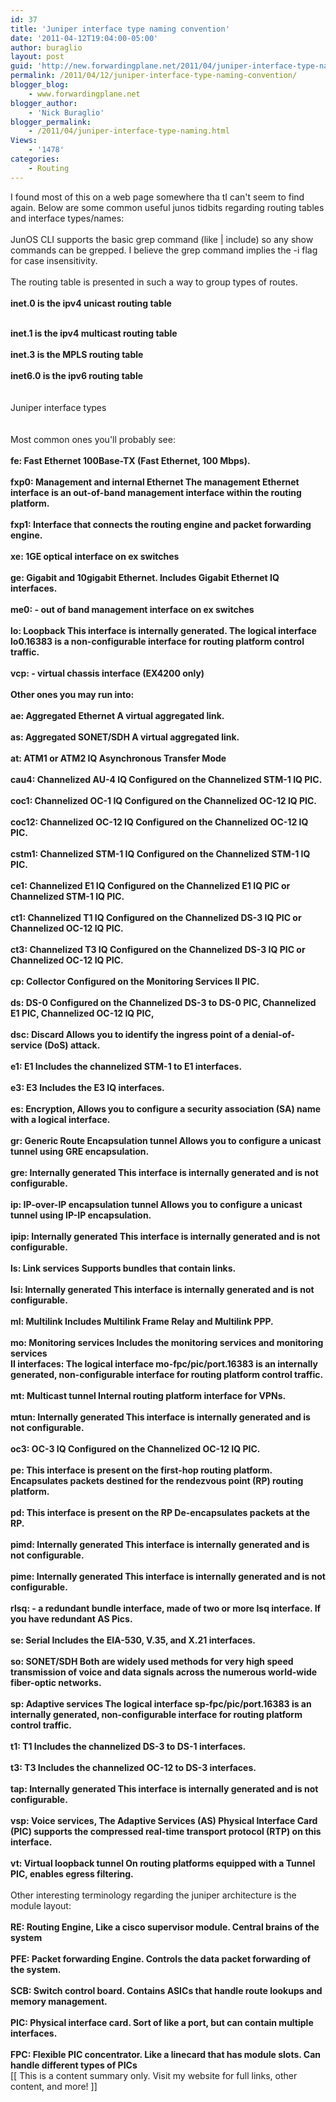 ```yaml
---
id: 37
title: 'Juniper interface type naming convention'
date: '2011-04-12T19:04:00-05:00'
author: buraglio
layout: post
guid: 'http://new.forwardingplane.net/2011/04/juniper-interface-type-naming-convention/'
permalink: /2011/04/12/juniper-interface-type-naming-convention/
blogger_blog:
    - www.forwardingplane.net
blogger_author:
    - 'Nick Buraglio'
blogger_permalink:
    - /2011/04/juniper-interface-type-naming.html
Views:
    - '1478'
categories:
    - Routing
---
```


I found most of this on a web page somewhere tha tI can't seem to find again.  Below are some common useful junos tidbits regarding routing tables and interface types/names:<br /><br />JunOS CLI supports the basic grep command (like | include) so any show commands can be grepped. I believe the grep command implies the -i flag for case insensitivity.<br /><br />The routing table is presented in such a way to group types of routes.<br /><br /><b><span>inet.0 is the ipv4 unicast routing table<br /><br /></span></b><div><b><span>inet.1 is the ipv4 multicast routing table<br /><br /></span></b></div><div><b><span>inet.3 is the MPLS routing table<br /><br /></span></b></div><div><b><span>inet6.0 is the ipv6 routing table</span></b><br /><br /><br />Juniper interface types<br /><br /><br />Most common ones you'll probably see:<br /><br /><b>fe: Fast Ethernet 100Base-TX (Fast Ethernet, 100 Mbps).<br /><br />fxp0: Management and internal Ethernet The management Ethernet interface is an out-of-band management interface within the routing platform.<br /><br />fxp1: Interface that connects the routing engine and packet forwarding engine.<br /><br />xe: 1GE optical interface on ex switches<br /><br />ge: Gigabit and 10gigabit Ethernet. Includes Gigabit Ethernet IQ interfaces.<br /><br />me0: - out of band management interface on ex switches<br /><br />lo: Loopback This interface is internally generated. The logical interface lo0.16383 is a non-configurable interface for routing platform control traffic.<br /><br />vcp: - virtual chassis interface (EX4200 only)<br /><br />Other ones you may run into:<br /><br />ae: Aggregated Ethernet A virtual aggregated link.<br /><br /></b><div><b>as: Aggregated SONET/SDH A virtual aggregated link.<br /><br /></b></div><div><b>at: ATM1 or ATM2 IQ Asynchronous Transfer Mode<br /><br /></b></div><div><b>cau4: Channelized AU-4 IQ Configured on the Channelized STM-1 IQ PIC.<br /><br /></b></div><div><b>coc1: Channelized OC-1 IQ Configured on the Channelized OC-12 IQ PIC.<br /><br /></b></div><div><b>coc12: Channelized OC-12 IQ Configured on the Channelized OC-12 IQ PIC.<br /><br /></b></div><div><b>cstm1: Channelized STM-1 IQ Configured on the Channelized STM-1 IQ PIC.<br /><br /></b></div><div><b>ce1: Channelized E1 IQ Configured on the Channelized E1 IQ PIC or Channelized STM-1 IQ PIC.<br /><br /></b></div><div><b>ct1: Channelized T1 IQ Configured on the Channelized DS-3 IQ PIC or Channelized OC-12 IQ PIC.<br /><br /></b></div><div><b>ct3: Channelized T3 IQ Configured on the Channelized DS-3 IQ PIC or Channelized OC-12 IQ PIC.<br /><br /></b></div><div><b>cp: Collector Configured on the Monitoring Services II PIC.<br /><br /></b></div><div><b>ds: DS-0 Configured on the Channelized DS-3 to DS-0 PIC, Channelized E1 PIC, Channelized OC-12 IQ PIC,<br /><br /></b></div><div><b>dsc: Discard Allows you to identify the ingress point of a denial-of-service (DoS) attack.<br /><br /></b></div><div><b>e1: E1 Includes the channelized STM-1 to E1 interfaces.<br /><br /></b></div><div><b>e3: E3 Includes the E3 IQ interfaces.<br /><br /></b></div><div><b>es: Encryption, Allows you to configure a security association (SA) name with a logical interface.<br /><br /></b></div><div><b>gr: Generic Route Encapsulation tunnel Allows you to configure a unicast tunnel using GRE encapsulation.<br /><br /></b></div><div><b>gre: Internally generated This interface is internally generated and is not configurable.<br /><br /></b></div><div><b>ip: IP-over-IP encapsulation tunnel Allows you to configure a unicast tunnel using IP-IP encapsulation.<br /><br /></b></div><div><b>ipip: Internally generated This interface is internally generated and is not configurable.<br /><br /></b></div><div><b>ls: Link services Supports bundles that contain links.<br /><br /></b></div><div><b>lsi: Internally generated This interface is internally generated and is not configurable.<br /><br /></b></div><div><b>ml: Multilink Includes Multilink Frame Relay and Multilink PPP.<br /><br /></b></div><div><b>mo: Monitoring services Includes the monitoring services and monitoring services<br />II interfaces: The logical interface mo-fpc/pic/port.16383 is an internally generated, non-configurable interface for routing platform control traffic.<br /><br /></b></div><div><b>mt: Multicast tunnel Internal routing platform interface for VPNs.<br /><br /></b></div><div><b>mtun: Internally generated This interface is internally generated and is not configurable.<br /><br /></b></div><div><b>oc3: OC-3 IQ Configured on the Channelized OC-12 IQ PIC.<br /><br /></b></div><div><b>pe: This interface is present on the first-hop routing platform. Encapsulates packets destined for the rendezvous point (RP) routing platform.<br /><br /></b></div><div><b>pd: This interface is present on the RP De-encapsulates packets at the RP.<br /><br /></b></div><div><b>pimd: Internally generated This interface is internally generated and is not configurable.<br /><br /></b></div><div><b>pime: Internally generated This interface is internally generated and is not configurable.<br /><br /></b></div><div><b>rlsq: - a redundant bundle interface, made of two or more lsq interface. If you have redundant AS Pics.<br /><br /></b></div><div><b>se: Serial Includes the EIA-530, V.35, and X.21 interfaces.<br /><br /></b></div><div><b>so: SONET/SDH Both are widely used methods for very high speed transmission of voice and data signals across the numerous world-wide fiber-optic networks.<br /><br /></b></div><div><b>sp: Adaptive services The logical interface sp-fpc/pic/port.16383 is an internally generated, non-configurable interface for routing platform control traffic.<br /><br /></b></div><div><b>t1: T1 Includes the channelized DS-3 to DS-1 interfaces.<br /><br /></b></div><div><b>t3: T3 Includes the channelized OC-12 to DS-3 interfaces.<br /><br /></b></div><div><b>tap: Internally generated This interface is internally generated and is not configurable.<br /><br /></b></div><div><b>vsp: Voice services, The Adaptive Services (AS) Physical Interface Card (PIC) supports the compressed real-time transport protocol (RTP) on this interface.<br /><br /></b></div><div><b>vt: Virtual loopback tunnel On routing platforms equipped with a Tunnel PIC, enables egress filtering.<br /></b><br />Other interesting terminology regarding the juniper architecture is the module layout:<br /><br /><b>RE: Routing Engine, Like a cisco supervisor module. Central brains of the system<br /><br /></b><div><b>PFE: Packet forwarding Engine. Controls the data packet forwarding of the system.<br /><br /></b></div><div><b>SCB: Switch control board. Contains ASICs that handle route lookups and memory management.<br /><br /></b></div><div><b>PIC: Physical interface card. Sort of like a port, but can contain multiple interfaces.<br /><br /></b></div><div><b>FPC: Flexible PIC concentrator. Like a linecard that has module slots. Can handle different types of PICs</b></div></div></div><div>[[ This is a content summary only. Visit my website for full links, other content, and more! ]]</div>